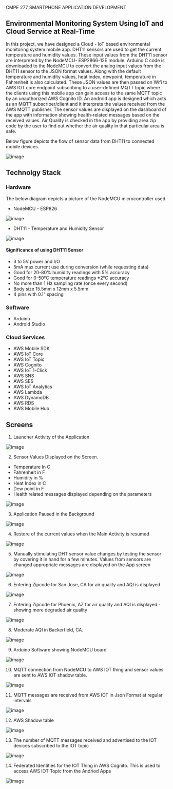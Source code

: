 


CMPE 277 SMARTPHONE APPLICATION DEVELOPMENT

## Environmental Monitoring System Using IoT and Cloud Service at Real-Time
		 	 	 	
In this project, we have designed a Cloud - IoT based environmental monitoring system mobile app. DHT11 sensors are used to get the current temperature and humidity values. These input values from the DHT11 sensor are interpreted by the NodeMCU- ESP2866-12E module. Arduino C code is downloaded to the NodeMCU to convert the analog input values from the DHT11 sensor to the JSON format values. Along with the default temperature and humidity values, heat index, dewpoint, temperature in Fahrenheit is also calculated. These JSON values are then passed on Wifi to AWS IOT core endpoint subscribing to a user-defined MQTT topic where the clients using this mobile app can gain access to the same MQTT topic by an unauthorized AWS Cognito ID. An android app is designed which acts as an MQTT subscriber/client and it interprets the values received from the AWS MQTT publisher. The sensor values are displayed on the dashboard of the app with information showing health-related messages based on the received values. Air Quality is checked in the app by providing area zip code by the user to find out whether the air quality in that particular area is safe.

Below figure depicts the flow of sensor data from DHT11 to connected mobile devices.

![image](https://user-images.githubusercontent.com/42689991/97121435-71edf080-16db-11eb-9032-9fa7aed4270b.png)


## Technolgy Stack

### Hardware

The below diagram depicts a picture of the NodeMCU microcontroller used.

- NodeMCU - ESP826


![image](https://user-images.githubusercontent.com/42689991/97120318-744c4c80-16d3-11eb-8d81-e343555c6a8a.png)


- DHT11 - Temperature and Humidity Sensor


![image](https://user-images.githubusercontent.com/42689991/97120343-92b24800-16d3-11eb-9e86-6a3b2464a76a.png)



#### Significance of using DHT11 Sensor

- 3 to 5V power and I/O
- 5mA max current use during conversion (while requesting data)
- Good for 20-80% humidity readings with 5% accuracy
- Good for 0-50°C temperature readings ±2°C accuracy
- No more than 1 Hz sampling rate (once every second)
- Body size 15.5mm x 12mm x 5.5mm
- 4 pins with 0.1" spacing


### Software

- Arduino
- Android Studio


### Cloud Services

- AWS Mobile SDK
- AWS IoT Core
- AWS IoT Topic
- AWS Cognito
- AWS IoT 1-Click
- AWS SNS
- AWS SES
- AWS IoT Analytics
- AWS Lambda
- AWS DynamoDB
- AWS RDS
- AWS Mobile Hub	



## Screens

1. Launcher Activity of the Application


![image](https://user-images.githubusercontent.com/42689991/97120132-56321c80-16d2-11eb-8f03-4d1490eeba11.png)

 

2. Sensor Values Displayed on the Screen.
- Temperature In C
- Fahrenheit in F
- Humidity in %
- Heat Index in C
- Dew point in F
- Health related messages displayed depending on the parameters

![image](https://user-images.githubusercontent.com/42689991/97120887-aeb7e880-16d7-11eb-9d37-9b89a28e96c7.png)


3. Application Paused in the Background
 
 ![image](https://user-images.githubusercontent.com/42689991/97120890-b4adc980-16d7-11eb-8f94-753d37bdc992.png)


4. Restore of the current values when the Main Activity is resumed

![image](https://user-images.githubusercontent.com/42689991/97120893-b8415080-16d7-11eb-957a-175ab01a99b9.png)

 
5. Manually stimulating DHT sensor value changes by testing the sensor by covering it in hand for a few minutes. Values from sensors are changed appropriate messages are displayed on the App screen

![image](https://user-images.githubusercontent.com/42689991/97120895-bc6d6e00-16d7-11eb-9853-f68a7defc096.png)

 
6. Entering Zipcode for San Jose, CA for air quality and AQI is displayed 
 
![image](https://user-images.githubusercontent.com/42689991/97121066-e83d2380-16d8-11eb-9e05-d59005e66c93.png)


7. Entering Zipcode for Phoenix, AZ for air quality and AQI is displayed - showing more degraded air quality

![image](https://user-images.githubusercontent.com/42689991/97121071-ef643180-16d8-11eb-80c1-039056936202.png)

 
8. Moderate AQI in Backerfield, CA.

![image](https://user-images.githubusercontent.com/42689991/97121084-f8550300-16d8-11eb-956e-3cd05976465b.png)


9. Arduino Software showing NodeMCU board

![image](https://user-images.githubusercontent.com/42689991/97121303-7665d980-16da-11eb-8be3-9df2dc21b6e9.png)

 
10. MQTT connection from NodeMCU to AWS IOT thing and sensor values are sent to AWS IOT shadow table.

![image](https://user-images.githubusercontent.com/42689991/97121336-ba58de80-16da-11eb-820a-9d14e37f183a.png)


11. MQTT messages are received from AWS IOT in Json Format at regular intervals

![image](https://user-images.githubusercontent.com/42689991/97121353-cfce0880-16da-11eb-9c23-62a25dd764e6.png)

 
12. AWS Shadow table

![image](https://user-images.githubusercontent.com/42689991/97121695-8501c000-16dd-11eb-896a-5d35bf3ee6d6.png)

 
13. The number of MQTT messages received and advertised to the IOT devices subscribed to the IOT topic

![image](https://user-images.githubusercontent.com/42689991/97121706-8fbc5500-16dd-11eb-9a32-5f0bf568f80d.png)

 
14. Federated Identities for the IOT Thing in AWS Cognito. This is used to access AWS IOT Topic from the Andriod Apps

![image](https://user-images.githubusercontent.com/42689991/97121710-95199f80-16dd-11eb-9439-8fc25225ca75.png)





